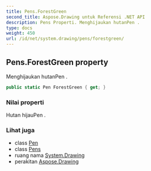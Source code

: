```yaml
---
title: Pens.ForestGreen
second_title: Aspose.Drawing untuk Referensi .NET API
description: Pens Properti. Menghijaukan hutanPen .
type: docs
weight: 450
url: /id/net/system.drawing/pens/forestgreen/
---
```

## Pens.ForestGreen property

Menghijaukan hutanPen .

```csharp
public static Pen ForestGreen { get; }
```

### Nilai properti

Hutan hijauPen .

### Lihat juga

* class [Pen](../../pen/)
* class [Pens](../)
* ruang nama [System.Drawing](../../pens/)
* perakitan [Aspose.Drawing](../../../)


